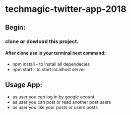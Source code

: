 # techmagic-twitter-app-2018
## Begin:
### clone or dowload this project.
#### After clone use in your terminal next command:
* npm install - to install all dependecies
* npm start - to start localhost server
## Usage App:
* as user you can log in by google acount
* as user you can post or read another post users
* as user you like your posts or users posts
